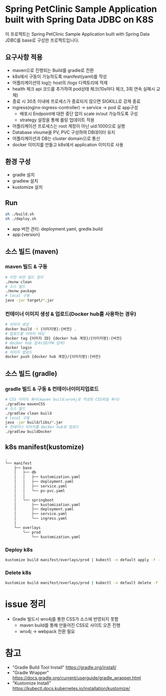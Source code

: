 # Spring PetClinic Sample Application built with Spring Data JDBC on K8S

이 프로젝트는 Spring PetClinic Sample Application built with Spring Data JDBC를 base로 구성한 프로젝트입니다.

## 요구사항 적용
- maven으로 진행되는 Build를 gradle로 전환
- k8s에서 구동이 가능하도록 manifest(yaml)를 작성
- 어플리케이션의 log는 host의 /logs 디렉토리에 적재
- health 체크 api 코드를 추가하여 pod상태 체크(10s마다 체크, 3회 연속 실패시 교체)
- 종료 시 30초 이내에 프로세스가 종료되지 않으면 SIGKILL로 강제 종료
- ingress(nginx-ingress-controller) -> service -> pod 로 app구성
    - 배포시 Endpoint에 대한 중단 없이 scale in/out 가능하도록 구성
    - strategy 설정을 통해 롤링 업데이트 적용
- 어플리케이션 프로세스는 root 계정이 아닌 uid:1000으로 실행
- Database vloume을 PV, PVC 구성하여 DB데이터 유지
- 어플리케이션과 DB는 cluster domain으로 통신
- docker 이미지를 만들고 k8s에서 application 이미지로 사용

## 환경 구성
- gradle 설치
- gradlew 설치
- kustomize 설치

## Run
```bash
sh ./build.sh
sh ./deploy.sh
```
- app 버전 관리: deployment.yaml, gredle.build
- app:{version}

## 소스 빌드 (maven)
### maven 빌드 & 구동
```bash
# 이전 버전 빌드 정리
./mvnw clean
# 소스 빌드
./mvnw package
# local 구동
java -jar target/*.jar
```
### 컨테이너 이미지 생성 & 업로드(Docker hub를 사용하는 경우)
```bash
# 이미지 생성
docker build -t {이미지명}:{버전} .
# 업로드할 이미지 태깅
docker tag {이미지 ID} {docker hub 계정}/{이미지명}:{버전}
# docker hub 접속(ID/PW 입력)
docker login
# 이미지 업로드
docker push {docker hub 계정}/{이미지명}:{버전}
```

## 소스 빌드 (gradle)
### gradle 빌드 & 구동 & 컨테이너이미지업로드
```bash
# CSS 이미지 복사(maven build:wro4j로 작성된 CSS파일 복사)
./gradlew mavenCSS
# 소스 빌드
./gradlew clean build
# local 구동
java -jar build/libs/*.jar
# 컨테이너 이미지를 docker hub로 업로드
./gradlew buildDocker
```

## k8s manifest(kustomize)
```bash
.
└── manifest
    ├── base
    │   ├── db
    │   │   ├── kustomization.yaml
    │   │   ├── deployment.yaml
    │   │   ├── service.yaml
    │   │   └── pv-pvc.yaml
    │   │ 
    │   └── springboot
    │       ├── kustomization.yaml
    │       ├── deployment.yaml
    │       ├── service.yaml
    │       └── ingress.yaml
    │ 
    └── overlays
        └── prod
            └── kustomization.yaml
```
### Deploy k8s
```bash
kustomize build manifest/overlays/prod | kubectl -n default apply -f -
```

### Delete k8s
```bash
kustomize build manifest/overlays/prod | kubectl -n default delete -f -
```

# issue 정리
- Gradle 빌드시 wro4j를 통한 CSS가 소스에 반영되지 못함
    - maven build를 통해 만들어진 CSS로 사이트 오픈 진행
    - wro4j -> webpack 전환 필요

# 참고
- "Gradle Build Tool Install" https://gradle.org/install/
- "Gradle Wrapper" https://docs.gradle.org/current/userguide/gradle_wrapper.html
- "Kustomize Install" https://kubectl.docs.kubernetes.io/installation/kustomize/
